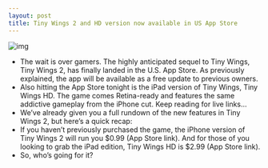 ```yaml
---
layout: post
title: Tiny Wings 2 and HD version now available in US App Store
---
```

![img](http://media.idownloadblog.com/wp-content/uploads/2011/02/Tiny-Wings-2.png)
* The wait is over gamers. The highly anticipated sequel to Tiny Wings, Tiny Wings 2, has finally landed in the U.S. App Store. As previously explained, the app will be available as a free update to previous owners.
* Also hitting the App Store tonight is the iPad version of Tiny Wings, Tiny Wings HD. The game comes Retina-ready and features the same addictive gameplay from the iPhone cut. Keep reading for live links…
* We’ve already given you a full rundown of the new features in Tiny Wings 2, but here’s a quick recap:
* If you haven’t previously purchased the game, the iPhone version of Tiny Wings 2 will run you $0.99 (App Store link). And for those of you looking to grab the iPad edition, Tiny Wings HD is $2.99 (App Store link).
* So, who’s going for it?

